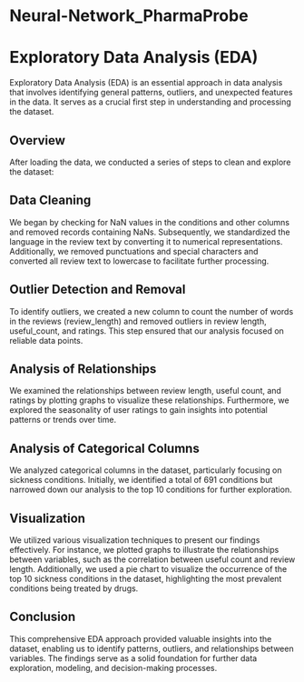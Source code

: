 # Neural-Network_PharmaProbe




# Exploratory Data Analysis (EDA)

Exploratory Data Analysis (EDA) is an essential approach in data analysis that involves identifying general patterns, outliers, and unexpected features in the data. It serves as a crucial first step in understanding and processing the dataset.

## Overview

After loading the data, we conducted a series of steps to clean and explore the dataset:

## Data Cleaning

We began by checking for NaN values in the conditions and other columns and removed records containing NaNs. Subsequently, we standardized the language in the review text by converting it to numerical representations. Additionally, we removed punctuations and special characters and converted all review text to lowercase to facilitate further processing.

## Outlier Detection and Removal

To identify outliers, we created a new column to count the number of words in the reviews (review_length) and removed outliers in review length, useful_count, and ratings. This step ensured that our analysis focused on reliable data points.

## Analysis of Relationships

We examined the relationships between review length, useful count, and ratings by plotting graphs to visualize these relationships. Furthermore, we explored the seasonality of user ratings to gain insights into potential patterns or trends over time.

## Analysis of Categorical Columns

We analyzed categorical columns in the dataset, particularly focusing on sickness conditions. Initially, we identified a total of 691 conditions but narrowed down our analysis to the top 10 conditions for further exploration.

## Visualization

We utilized various visualization techniques to present our findings effectively. For instance, we plotted graphs to illustrate the relationships between variables, such as the correlation between useful count and review length. Additionally, we used a pie chart to visualize the occurrence of the top 10 sickness conditions in the dataset, highlighting the most prevalent conditions being treated by drugs.

## Conclusion

This comprehensive EDA approach provided valuable insights into the dataset, enabling us to identify patterns, outliers, and relationships between variables. The findings serve as a solid foundation for further data exploration, modeling, and decision-making processes.
